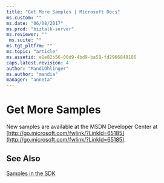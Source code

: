 ```yaml
---
title: "Get More Samples | Microsoft Docs"
ms.custom: ""
ms.date: "06/08/2017"
ms.prod: "biztalk-server"
ms.reviewer: ""
 ms.suite: ""
ms.tgt_pltfrm: ""
ms.topic: "article"
ms.assetid: e1e82b56-00d9-4bd9-ba58-fd2966848186
caps.latest.revision: 4
author: "MandiOhlinger"
ms.author: "mandia"
manager: "anneta"
---
```

# Get More Samples
New samples are available at the MSDN Developer Center at [http://go.microsoft.com/fwlink/?LinkId=65185](http://go.microsoft.com/fwlink/?LinkId=65185).  
  
## See Also  
 [Samples in the SDK](../core/samples-in-the-sdk.md)
